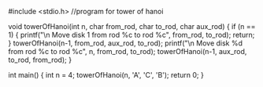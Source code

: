 #include <stdio.h>
//program for tower of hanoi

void towerOfHanoi(int n, char from_rod, char to_rod, char aux_rod)
{
	if (n == 1)
	{
		printf("\n Move disk 1 from rod %c to rod %c", from_rod, to_rod);
		return;
	}
	towerOfHanoi(n-1, from_rod, aux_rod, to_rod);
	printf("\n Move disk %d from rod %c to rod %c", n, from_rod, to_rod);
	towerOfHanoi(n-1, aux_rod, to_rod, from_rod);
}

int main()
{
	int n = 4; 
	towerOfHanoi(n, 'A', 'C', 'B'); 
	return 0;
}
